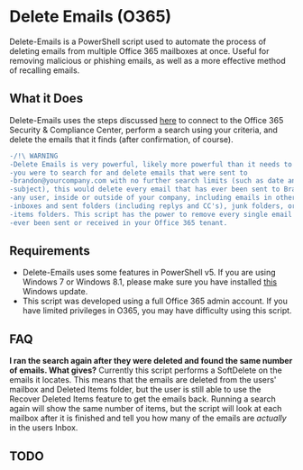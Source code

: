 # Delete Emails (O365)
Delete-Emails is a PowerShell script used to automate the process of deleting
emails from multiple Office 365 mailboxes at once. Useful for removing malicious
or phishing emails, as well as a more effective method of recalling emails.

## What it Does
Delete-Emails uses the steps discussed [here](https://support.office.com/en-us/article/3526fd06-b45f-445b-aed4-5ebd37b3762a)
to connect to the Office 365 Security & Compliance Center, perform a search
using your criteria, and delete the emails that it finds (after confirmation, of
course).

```diff
-/!\ WARNING
-Delete Emails is very powerful, likely more powerful than it needs to be. If
-you were to search for and delete emails that were sent to
-brandon@yourcompany.com with no further search limits (such as date and
-subject), this would delete every email that has ever been sent to Brandon by
-any user, inside or outside of your company, including emails in other users'
-inboxes and sent folders (including replys and CC's), junk folders, or deleted
-items folders. This script has the power to remove every single email that has
-ever been sent or received in your Office 365 tenant.
```

## Requirements
- Delete-Emails uses some features in PowerShell v5. If you are using Windows 7
or Windows 8.1, please make sure you have installed [this](https://www.microsoft.com/en-us/download/details.aspx?id=50395)
  Windows update.
- This script was developed using a full Office 365 admin account. If you have
limited privileges in O365, you may have difficulty using this script.

## FAQ
**I ran the search again after they were deleted and found the same number of
emails. What gives?**
Currently this script performs a SoftDelete on the emails it locates. This means
that the emails are deleted from the users' mailbox and Deleted Items folder,
but the user is still able to use the Recover Deleted Items feature to get the
emails back. Running a search again will show the same number of items, but the
script will look at each mailbox after it is finished and tell you how many
of the emails are _actually_ in the users Inbox.

## TODO
